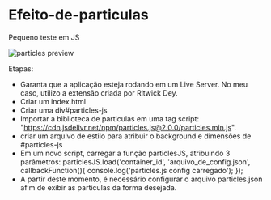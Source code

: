 # Efeito-de-particulas
Pequeno teste em JS

![particles preview](https://j.gifs.com/xnQ8mJ.gif)

Etapas:
- Garanta que a aplicação esteja rodando em um Live Server. No meu caso, utilizo a extensão criada por Ritwick Dey.
- Criar um index.html
- Criar uma div#particles-js
- Importar a biblioteca de particulas em uma tag script: "https://cdn.jsdelivr.net/npm/particles.js@2.0.0/particles.min.js".
- criar um arquivo de estilo para atribuir o background e dimensões de #particles-js
- Em um novo script, carregar a função particlesJS, atribuindo 3 parâmetros:
particlesJS.load('container_id', 'arquivo_de_config.json', callbackFunction(){
    console.log('particles.js config carregado');
});
- A partir deste momento, é necessário configurar o arquivo particles.json afim de exibir as particulas da forma desejada.
